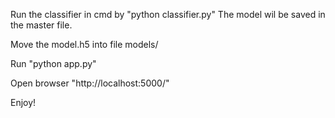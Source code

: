 Run the classifier in cmd by "python classifier.py"
The model wil be saved in the master file.

Move the model.h5 into file models/

Run "python app.py"

Open browser "http://localhost:5000/"

Enjoy!

